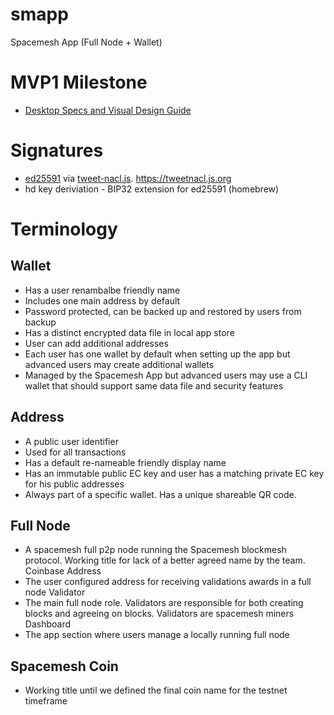 # smapp
Spacemesh App (Full Node + Wallet)

# MVP1 Milestone
- [Desktop Specs and Visual Design Guide](https://docs.google.com/presentation/d/1G20T3KSt3iVmTqPJ7x9bljBA--PrPUNOpRNA9klVRSk/edit?usp=sharing)

# Signatures
- [ed25591](https://ed25519.cr.yp.to/) via [tweet-nacl.js](https://github.com/dchest/tweetnacl-js). https://tweetnacl.js.org
- hd key deriviation - BIP32 extension for ed25591 (homebrew)

# Terminology

## Wallet
- Has a user renambalbe friendly name
- Includes one main address by default
- Password protected, can be backed up and restored by users from backup
- Has a distinct encrypted data file in local app store
- User can add additional addresses
- Each user has one wallet by default when setting up the app but advanced users may create additional wallets
- Managed by the Spacemesh App but advanced users may use a CLI wallet that should support same data file and security features

## Address
- A public user identifier
- Used for all transactions
- Has a default re-nameable friendly display name
- Has an immutable public EC key and user has a matching private EC key for his public addresses
- Always part of a specific wallet. Has a unique shareable QR code.

## Full Node
- A spacemesh full p2p node running the Spacemesh blockmesh protocol. Working title for lack of a better agreed name by the team.
Coinbase Address
- The user configured address for receiving validations awards in a full node
Validator
- The main full node role. Validators are responsible for both creating blocks and agreeing on blocks. Validators are spacemesh miners
Dashboard
- The app section where users manage a locally running full node

## Spacemesh Coin
- Working title until we defined the final coin name for the testnet timeframe
